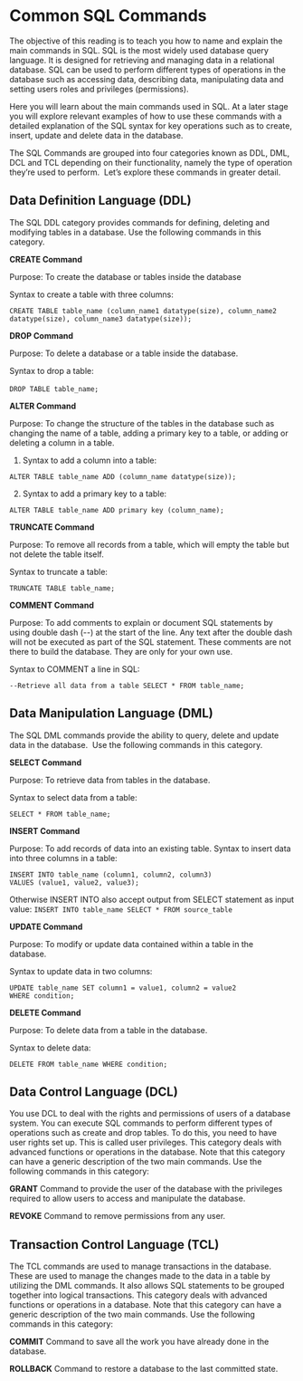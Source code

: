 # Common SQL Commands

The objective of this reading is to teach you how to name and explain the main commands in SQL. SQL is the most widely used database query language. It is designed for retrieving and managing data in a relational database. SQL can be used to perform different types of operations in the database such as accessing data, describing data, manipulating data and setting users roles and privileges (permissions). 

Here you will learn about the main commands used in SQL. At a later stage you will explore relevant examples of how to use these commands with a detailed explanation of the SQL syntax for key operations such as to create, insert, update and delete data in the database. 

The SQL Commands are grouped into four categories known as DDL, DML, DCL and TCL depending on their functionality, namely the type of operation they’re used to perform.  Let’s explore these commands in greater detail.

## **Data Definition Language (DDL)**

The SQL DDL category provides commands for defining, deleting and modifying tables in a database. Use the following commands in this category.

**CREATE Command**

Purpose: To create the database or tables inside the database

Syntax to create a table with three columns:

`CREATE TABLE table_name (column_name1 datatype(size), column_name2 datatype(size), column_name3 datatype(size));`

**DROP Command**

Purpose: To delete a database or a table inside the database. 

Syntax to drop a table:

`DROP TABLE table_name;` 

**ALTER Command**

Purpose: To change the structure of the tables in the database such as changing the name of a table, adding a primary key to a table, or adding or deleting a column in a table.

1.  Syntax to add a column into a table:
    

`ALTER TABLE table_name ADD (column_name datatype(size));`

2. Syntax to add a primary key to a table:

`ALTER TABLE table_name ADD primary key (column_name);`

**TRUNCATE Command**

Purpose: To remove all records from a table, which will empty the table but not delete the table itself. 

Syntax to truncate a table:

`TRUNCATE TABLE table_name;`

**COMMENT Command**

Purpose: To add comments to explain or document SQL statements by using double dash (--) at the start of the line. Any text after the double dash will not be executed as part of the SQL statement. These comments are not there to build the database. They are only for your own use.   

Syntax to COMMENT a line in SQL: 

`--Retrieve all data from a table SELECT * FROM table_name;`

## **Data Manipulation Language (DML)**

The SQL DML commands provide the ability to query, delete and update data in the database.  Use the following commands in this category.

**SELECT Command**

Purpose: To retrieve data from tables in the database. 

Syntax to select data from a table:

`SELECT * FROM table_name;`

**INSERT Command**

Purpose: To add records of data into an existing table. Syntax to insert data into three columns in a table:

`INSERT INTO table_name (column1, column2, column3) VALUES (value1, value2, value3);`

Otherwise INSERT INTO also accept output from SELECT statement as input value:
`INSERT INTO table_name SELECT * FROM source_table`


**UPDATE Command**

Purpose: To modify or update data contained within a table in the database. 

Syntax to update data in two columns:

`UPDATE table_name SET column1 = value1, column2 = value2 WHERE condition;`

**DELETE Command**

Purpose: To delete data from a table in the database.

Syntax to delete data:

`DELETE FROM table_name WHERE condition;`

## **Data Control Language (DCL)**

You use DCL to deal with the rights and permissions of users of a database system. You can execute SQL commands to perform different types of operations such as create and drop tables. To do this, you need to have user rights set up. This is called user privileges. This category deals with advanced functions or operations in the database. Note that this category can have a generic description of the two main commands. Use the following commands in this category:

**GRANT** Command to provide the user of the database with the privileges required to allow users to access and manipulate the database.

**REVOKE** Command to remove permissions from any user.

## **Transaction Control Language (TCL)** 

The TCL commands are used to manage transactions in the database. These are used to manage the changes made to the data in a table by utilizing the DML commands. It also allows SQL statements to be grouped together into logical transactions. This category deals with advanced functions or operations in a database. Note that this category can have a generic description of the two main commands. Use the following commands in this category:

**COMMIT** Command to save all the work you have already done in the database. 

**ROLLBACK** Command to restore a database to the last committed state.
